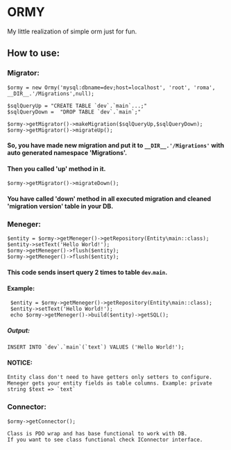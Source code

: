 # ORMY
   My little realization of simple orm just for fun.

## How to use:

### Migrator:

    $ormy = new Ormy('mysql:dbname=dev;host=localhost', 'root', 'roma', __DIR__.'/Migrations',null);
    
    $sqlQueryUp = "CREATE TABLE `dev`.`main`...;"
    $sqlQueryDown =  "DROP TABLE `dev`.`main`;"   
    
    $ormy->getMigrator()->makeMigration($sqlQueryUp,$sqlQueryDown);
    $ormy->getMigrator()->migrateUp();   

#### So, you have made new migration and put it to `__DIR__.'/Migrations'` with auto generated namespace 'Migrations'.
#### Then you called 'up' method in it.
    $ormy->getMigrator()->migrateDown();
#### You have called 'down' method in all executed migration and cleaned 'migration version' table in your DB.

### Meneger:
            
    $entity = $ormy->getMeneger()->getRepository(Entity\main::class);
    $entity->setText('Hello World!');
    $ormy->getMeneger()->flush($entity);
    $ormy->getMeneger()->flush($entity);

#### This code sends insert query 2 times to table `dev`.`main`.

#### Example:    

     $entity = $ormy->getMeneger()->getRepository(Entity\main::class);
     $entity->setText('Hello World!');
     echo $ormy->getMeneger()->build($entity)->getSQL();

##### Output:

    INSERT INTO `dev`.`main`(`text`) VALUES ('Hello World!');

#### NOTICE:

    Entity class don't need to have getters only setters to configure. 
    Meneger gets your entity fields as table columns. Example: private string $text => `text`

### Connector:

    $ormy->getConnector();
    
    Class is PDO wrap and has base functional to work with DB.
    If you want to see class functional check IConnector interface.
